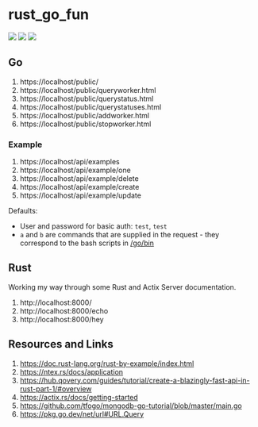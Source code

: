 # rust_go_fun

[![](https://img.shields.io/badge/Go-1.22.2-blue.svg)](https://golang.org/pkg/)
[![](https://img.shields.io/badge/Rust-2021-brown.svg)](https://doc.rust-lang.org/cargo/reference/manifest.html)
[![](https://img.shields.io/badge/Mongo-db-green.svg)](https://www.mongodb.com/)

## Go

1. https://localhost/public/
1. https://localhost/public/queryworker.html
1. https://localhost/public/querystatus.html
1. https://localhost/public/querystatuses.html
1. https://localhost/public/addworker.html
1. https://localhost/public/stopworker.html

### Example

1. https://localhost/api/examples
1. https://localhost/api/example/one
1. https://localhost/api/example/delete
1. https://localhost/api/example/create
1. https://localhost/api/example/update

Defaults:

* User and password for basic auth: `test`, `test`
* `a` and `b` are commands that are supplied in the request - they correspond to the bash scripts in [/go/bin](/go/bin)

## Rust

Working my way through some Rust and Actix Server documentation.

1. http://localhost:8000/
1. http://localhost:8000/echo
1. http://localhost:8000/hey

## Resources and Links

1. https://doc.rust-lang.org/rust-by-example/index.html
2. https://ntex.rs/docs/application
3. https://hub.qovery.com/guides/tutorial/create-a-blazingly-fast-api-in-rust-part-1/#overview
4. https://actix.rs/docs/getting-started
5. https://github.com/tfogo/mongodb-go-tutorial/blob/master/main.go
6. https://pkg.go.dev/net/url#URL.Query